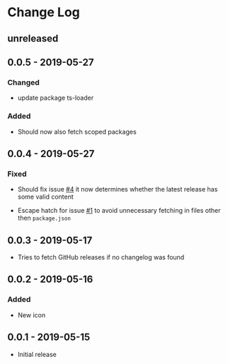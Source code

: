 # Change Log

## unreleased

## 0.0.5 - 2019-05-27

### Changed

- update package ts-loader

### Added

- Should now also fetch scoped packages

## 0.0.4 - 2019-05-27

### Fixed

- Should fix issue [#4](https://github.com/JCofman/Changelog/issues/4) it now determines whether the latest release has some valid content

- Escape hatch for issue [#1](https://github.com/JCofman/Changelog/issues/1) to avoid unnecessary fetching in files other then `package.json`

## 0.0.3 - 2019-05-17

- Tries to fetch GitHub releases if no changelog was found

## 0.0.2 - 2019-05-16

### Added

- New icon

## 0.0.1 - 2019-05-15

- Initial release
